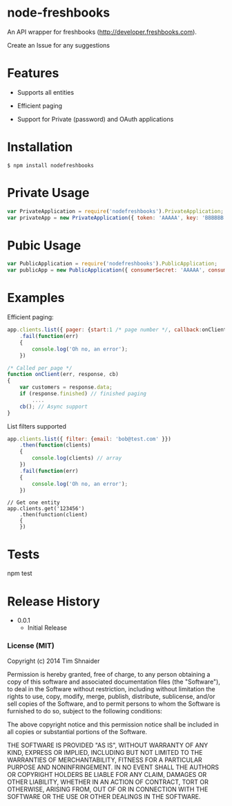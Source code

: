 node-freshbooks
===========
An API wrapper for freshbooks (http://developer.freshbooks.com).

Create an Issue for any suggestions

Features
========
* Supports all entities

* Efficient paging

* Support for Private (password) and OAuth applications


Installation
============

    $ npm install nodefreshbooks


Private Usage
=============
```javascript
var PrivateApplication = require('nodefreshbooks').PrivateApplication;
var privateApp = new PrivateApplication({ token: 'AAAAA', key: 'BBBBBB'});
```


Pubic Usage
=============
```javascript
var PublicApplication = require('nodefreshbooks').PublicApplication;
var publicApp = new PublicApplication({ consumerSecret: 'AAAAA', consumerKey: 'BBBBBB'});
```


Examples
========
Efficient paging:

```javascript
app.clients.list({ pager: {start:1 /* page number */, callback:onClients}})
    .fail(function(err)
    {
        console.log('Oh no, an error');
    })

/* Called per page */
function onClient(err, response, cb)
{
    var customers = response.data;
    if (response.finished) // finished paging
        ....
    cb(); // Async support
}

```

List filters supported
```javascript
app.clients.list({ filter: {email: 'bob@test.com' }})
    .then(function(clients)
    {
        console.log(clients) // array
    })
    .fail(function(err)
    {
        console.log('Oh no, an error');
    })
```

```
// Get one entity
app.clients.get('123456')
    .then(function(client)
    {
    })

```


Tests
==========

npm test


Release History
==============

* 0.0.1
    - Initial Release


### License (MIT)

Copyright (c) 2014 Tim Shnaider

Permission is hereby granted, free of charge, to any person obtaining a copy of this software and associated documentation files (the "Software"), to deal in the Software without restriction, including without limitation the rights to use, copy, modify, merge, publish, distribute, sublicense, and/or sell copies of the Software, and to permit persons to whom the Software is furnished to do so, subject to the following conditions:

The above copyright notice and this permission notice shall be included in all copies or substantial portions of the Software.

THE SOFTWARE IS PROVIDED "AS IS", WITHOUT WARRANTY OF ANY KIND, EXPRESS OR IMPLIED, INCLUDING BUT NOT LIMITED TO THE WARRANTIES OF MERCHANTABILITY, FITNESS FOR A PARTICULAR PURPOSE AND NONINFRINGEMENT. IN NO EVENT SHALL THE AUTHORS OR COPYRIGHT HOLDERS BE LIABLE FOR ANY CLAIM, DAMAGES OR OTHER LIABILITY, WHETHER IN AN ACTION OF CONTRACT, TORT OR OTHERWISE, ARISING FROM, OUT OF OR IN CONNECTION WITH THE SOFTWARE OR THE USE OR OTHER DEALINGS IN THE SOFTWARE.